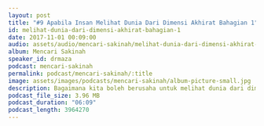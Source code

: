 ```yaml
---
layout: post
title: "#9 Apabila Insan Melihat Dunia Dari Dimensi Akhirat Bahagian 1"
id: melihat-dunia-dari-dimensi-akhirat-bahagian-1
date: 2017-11-01 00:09:00
audio: assets/audio/mencari-sakinah/melihat-dunia-dari-dimensi-akhirat-bahagian-1.mp3
album: Mencari Sakinah
speaker_id: drmaza
podcast: mencari-sakinah
permalink: podcast/mencari-sakinah/:title
image: assets/images/podcasts/mencari-sakinah/album-picture-small.jpg
description: Bagaimana kita boleh berusaha untuk melihat dunia dari dimensi akhirat (Bahagian 1). 
podcast_file_size: 3.96 MB
podcast_duration: "06:09"
podcast_length: 3964270
--- 
```

